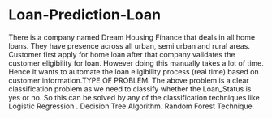 # Loan-Prediction-Loan
There is a company named Dream Housing Finance that deals in all home loans. They have presence across all urban, semi urban and rural areas. Customer first apply for home loan after that company validates the customer eligibility for loan. However doing this manually takes a lot of time. Hence it wants to automate the loan eligibility process (real time) based on customer information.TYPE OF PROBLEM: The above problem is a clear classification problem as we need to classify whether the Loan_Status is yes or no. So this can be solved by any of the classification techniques like Logistic Regression . Decision Tree Algorithm. Random Forest Technique.
